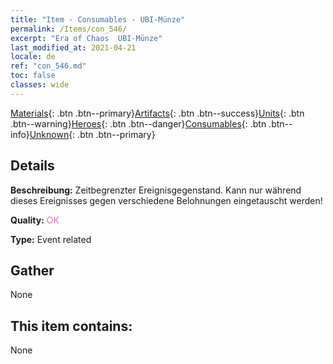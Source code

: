 ```yaml
---
title: "Item - Consumables - UBI-​Münze"
permalink: /Items/con_546/
excerpt: "Era of Chaos  UBI-​Münze"
last_modified_at: 2021-04-21
locale: de
ref: "con_546.md"
toc: false
classes: wide
---
```

 [Materials](/de/Items/){: .btn .btn--primary}[Artifacts](/de/Items/Artifacts/){: .btn .btn--success}[Units](/de/Items/Units/){: .btn .btn--warning}[Heroes](/de/Items/Heroes/){: .btn .btn--danger}[Consumables](/de/Items/Consumables/){: .btn .btn--info}[Unknown](/de/Items/Unknown/){: .btn .btn--primary}

## Details
 **Beschreibung:** Zeitbegrenzter Ereignisgegenstand. Kann nur während dieses Ereignisses gegen verschiedene Belohnungen eingetauscht werden!

 **Quality:** <span style="color: #DA70D6">OK</span>

 **Type:** Event related

## Gather

  None

## This item contains:

  None

